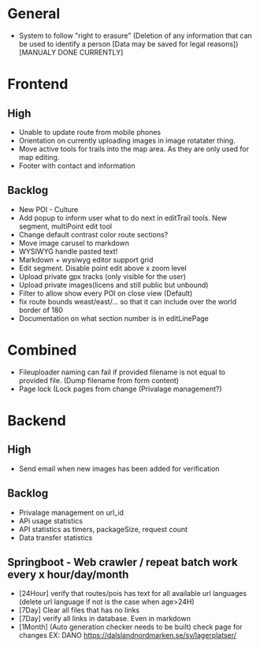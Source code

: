 # General
* System to follow "right to erasure" (Deletion of any information that can be used to identify a person [Data may be saved for legal reasons]) [MANUALY DONE CURRENTLY]

# Frontend

## High
* Unable to update route from mobile phones 
* Orientation on currently uploading images in image rotatater thing.
* Move active tools for trails into the map area. As they are only used for map editing.
* Footer with contact and information

## Backlog
* New POI - Culture
* Add popup to inform user what to do next in editTrail tools. New segment, multiPoint edit tool
* Change default contrast color route sections?
* Move image carusel to markdown
* WYSIWYG handle pasted text!
* Markdown + wysiwyg editor support grid
* Edit segment. Disable point edit above x zoom level
* Upload private gpx tracks (only visible for the user)
* Upload private images(licens and still public but unbound)
* Filter to allow show every POI on close view (Default)
* fix route bounds weast/east/... so that it can include over the world border of 180
* Documentation on what section number is in editLinePage

# Combined
* Fileuploader naming can fail if provided filename is not equal to provided file. (Dump filename from form content)
* Page lock (Lock pages from change (Privalage management?)

# Backend

## High
* Send email when new images has been added for verification

## Backlog
* Privalage management on url_id
* APi usage statistics
* API statistics as timers, packageSize, request count
* Data transfer statistics


## Springboot - Web crawler / repeat batch work every x hour/day/month
* [24Hour]	verify that routes/pois has text for all available url languages (delete url language if not is the case when age>24H)
* [7Day]	Clear all files that has no links
* [7Day]	verify all links in database. Even in markdown
* [1Month]	(Auto generation checker needs to be built) check page for changes EX: DANO https://dalslandnordmarken.se/sv/lagerplatser/
